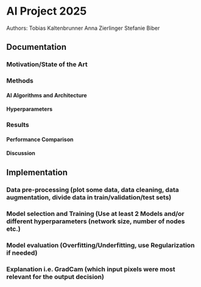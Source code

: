 # AI Project 2025  

Authors:  Tobias Kaltenbrunner
          Anna Zierlinger
          Stefanie Biber
          
## Documentation

### Motivation/State of the Art

### Methods

#### AI Algorithms and Architecture

#### Hyperparameters

### Results

#### Performance Comparison

#### Discussion

## Implementation

### Data pre-processing (plot some data, data cleaning, data augmentation, divide data in train/validation/test sets)

### Model selection and Training (Use at least 2 Models and/or different hyperparameters (network size, number of nodes etc.)

### Model evaluation (Overfitting/Underfitting, use Regularization if needed)

### Explanation i.e. GradCam (which input pixels were most relevant for the output decision)



